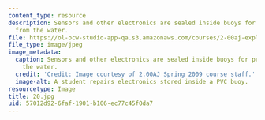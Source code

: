 ```yaml
---
content_type: resource
description: Sensors and other electronics are sealed inside buoys for protection
  from the water.
file: https://ol-ocw-studio-app-qa.s3.amazonaws.com/courses/2-00aj-exploring-sea-space-earth-fundamentals-of-engineering-design-spring-2009/57012d926faf1901b106ec77c45f0da7_20.jpg
file_type: image/jpeg
image_metadata:
  caption: Sensors and other electronics are sealed inside buoys for protection from
    the water.
  credit: 'Credit: Image courtesy of 2.00AJ Spring 2009 course staff.'
  image-alt: A student repairs electronics stored inside a PVC buoy.
resourcetype: Image
title: 20.jpg
uid: 57012d92-6faf-1901-b106-ec77c45f0da7
---
```

